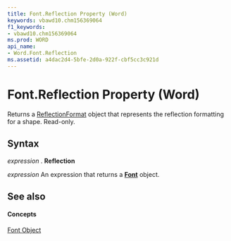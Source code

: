 ```yaml
---
title: Font.Reflection Property (Word)
keywords: vbawd10.chm156369064
f1_keywords:
- vbawd10.chm156369064
ms.prod: WORD
api_name:
- Word.Font.Reflection
ms.assetid: a4dac2d4-5bfe-2d0a-922f-cbf5cc3c921d
---
```



# Font.Reflection Property (Word)

Returns a [ReflectionFormat](reflectionformat-object-word.md) object that represents the reflection formatting for a shape. Read-only.


## Syntax

 _expression_ . **Reflection**

 _expression_ An expression that returns a **[Font](font-object-word.md)** object.


## See also


#### Concepts


[Font Object](font-object-word.md)

